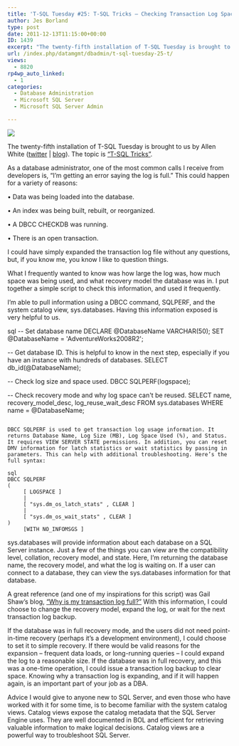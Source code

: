 ```yaml
---
title: 'T-SQL Tuesday #25: T-SQL Tricks – Checking Transaction Log Space Used'
author: Jes Borland
type: post
date: 2011-12-13T11:15:00+00:00
ID: 1439
excerpt: "The twenty-fifth installation of T-SQL Tuesday is brought to us by Allen White. This month's topic is “T-SQL Tricks”."
url: /index.php/datamgmt/dbadmin/t-sql-tuesday-25-t/
views:
  - 8820
rp4wp_auto_linked:
  - 1
categories:
  - Database Administration
  - Microsoft SQL Server
  - Microsoft SQL Server Admin

---
```

[![][1]][2]
  
The twenty-fifth installation of T-SQL Tuesday is brought to us by Allen White ([twitter][3] | [blog][4]). The topic is [“T-SQL Tricks”][2]. 

As a database administrator, one of the most common calls I receive from developers is, “I’m getting an error saying the log is full.” This could happen for a variety of reasons:

• Data was being loaded into the database.
  
• An index was being built, rebuilt, or reorganized.
  
• A DBCC CHECKDB was running.
  
• There is an open transaction. 

I could have simply expanded the transaction log file without any questions, but, if you know me, you know I like to question things. 

What I frequently wanted to know was how large the log was, how much space was being used, and what recovery model the database was in. I put together a simple script to check this information, and used it frequently. 

I’m able to pull information using a DBCC command, SQLPERF, and the system catalog view, sys.databases. Having this information exposed is very helpful to us. 

sql
-- Set database name 
DECLARE @DatabaseName VARCHAR(50);
SET @DatabaseName = 'AdventureWorks2008R2'; 

-- Get database ID. This is helpful to know in the next step, especially if you have an instance with hundreds of databases. 
SELECT db_id(@DatabaseName);

-- Check log size and space used. 
DBCC SQLPERF(logspace);

-- Check recovery mode and why log space can't be reused. 
SELECT name, recovery_model_desc, log_reuse_wait_desc
FROM sys.databases
WHERE name = @DatabaseName;
```

DBCC SQLPERF is used to get transaction log usage information. It returns Database Name, Log Size (MB), Log Space Used (%), and Status. It requires VIEW SERVER STATE permissions. In addition, you can reset DMV information for latch statistics or wait statistics by passing in parameters. This can help with additional troubleshooting. Here’s the full syntax: 

sql
DBCC SQLPERF 
(
     [ LOGSPACE ]
     |
     [ "sys.dm_os_latch_stats" , CLEAR ]
     |
     [ "sys.dm_os_wait_stats" , CLEAR ]
) 
     [WITH NO_INFOMSGS ]
```

sys.databases will provide information about each database on a SQL Server instance. Just a few of the things you can view are the compatibility level, collation, recovery model, and state. Here, I’m returning the database name, the recovery model, and what the log is waiting on. If a user can connect to a database, they can view the sys.databases information for that database. 

A great reference (and one of my inspirations for this script) was Gail Shaw’s blog, [“Why is my transaction log full?”][5] With this information, I could choose to change the recovery model, expand the log, or wait for the next transaction log backup. 

If the database was in full recovery mode, and the users did not need point-in-time recovery (perhaps it’s a development environment), I could choose to set it to simple recovery. If there would be valid reasons for the expansion – frequent data loads, or long-running queries – I could expand the log to a reasonable size. If the database was in full recovery, and this was a one-time operation, I could issue a transaction log backup to clear space. Knowing why a transaction log is expanding, and if it will happen again, is an important part of your job as a DBA. 

Advice I would give to anyone new to SQL Server, and even those who have worked with it for some time, is to become familiar with the system catalog views. Catalog views expose the catalog metadata that the SQL Server Engine uses. They are well documented in BOL and efficient for retrieving valuable information to make logical decisions. Catalog views are a powerful way to troubleshoot SQL Server.

 [1]: /wp-content/uploads/blogs/DataMgmt/olap_1.gif ""
 [2]: http://sqlblog.com/blogs/allen_white/archive/2011/12/05/t-sql-tuesday-025-invitation-to-share-your-tricks.aspx
 [3]: https://twitter.com/#!/SQLRunr
 [4]: http://sqlblog.com/blogs/allen_white/default.aspx
 [5]: http://www.sqlservercentral.com/articles/Transaction+Log/72488/